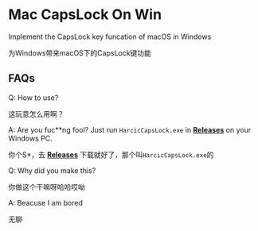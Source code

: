 # Mac CapsLock On Win
Implement the CapsLock key funcation of macOS in Windows

为Windows带来macOS下的CapsLock键功能

<h2>FAQs</h2>

Q: How to use? 

这玩意怎么用啊？

A: Are you fuc**ng fool? Just run <code>HarcicCapsLock.exe</code> in **[Releases](https://github.com/HarcicYang/Mac_CapsLock_On_Win/releases)** on your Windows PC. 

你个S*，去 **[Releases](https://github.com/HarcicYang/Mac_CapsLock_On_Win/releases)** 下载就好了，那个叫<code>HarcicCapsLock.exe</code>的


Q: Why did you make this? 

你做这个干嘛呀哈哈哎呦

A: Beacuse I am bored 

无聊
